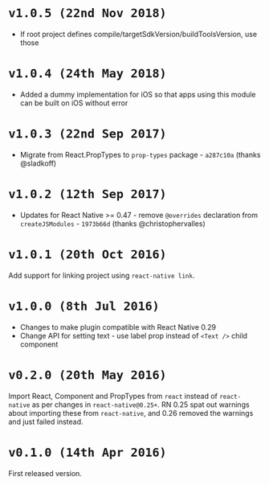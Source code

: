 # `v1.0.5 (22nd Nov 2018)`

- If root project defines compile/targetSdkVersion/buildToolsVersion, use those

# `v1.0.4 (24th May 2018)`

- Added a dummy implementation for iOS so that apps using this module can be
  built on iOS without error

# `v1.0.3 (22nd Sep 2017)`

- Migrate from React.PropTypes to `prop-types` package - `a287c10a` (thanks @sladkoff)

# `v1.0.2 (12th Sep 2017)`

- Updates for React Native >= 0.47 - remove `@overrides` declaration from `createJSModules` - `1973b66d` (thanks @christophervalles)

# `v1.0.1 (20th Oct 2016)`

Add support for linking project using `react-native link`.

# `v1.0.0 (8th Jul 2016)`

- Changes to make plugin compatible with React Native 0.29
- Change API for setting text - use label prop instead of `<Text />` child component

# `v0.2.0 (20th May 2016)`

Import React, Component and PropTypes from `react` instead of `react-native` as per changes in `react-native@0.25+`.
RN 0.25 spat out warnings about importing these from `react-native`, and 0.26 removed the warnings and just failed instead.

# `v0.1.0 (14th Apr 2016)`

First released version.
